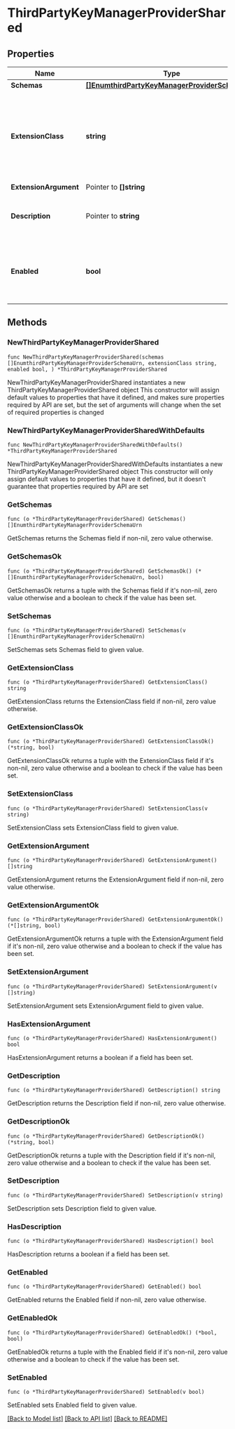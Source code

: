 # ThirdPartyKeyManagerProviderShared

## Properties

Name | Type | Description | Notes
------------ | ------------- | ------------- | -------------
**Schemas** | [**[]EnumthirdPartyKeyManagerProviderSchemaUrn**](EnumthirdPartyKeyManagerProviderSchemaUrn.md) |  | 
**ExtensionClass** | **string** | The fully-qualified name of the Java class providing the logic for the Third Party Key Manager Provider. | 
**ExtensionArgument** | Pointer to **[]string** |  | [optional] 
**Description** | Pointer to **string** | A description for this Key Manager Provider | [optional] 
**Enabled** | **bool** | Indicates whether the Key Manager Provider is enabled for use. | 

## Methods

### NewThirdPartyKeyManagerProviderShared

`func NewThirdPartyKeyManagerProviderShared(schemas []EnumthirdPartyKeyManagerProviderSchemaUrn, extensionClass string, enabled bool, ) *ThirdPartyKeyManagerProviderShared`

NewThirdPartyKeyManagerProviderShared instantiates a new ThirdPartyKeyManagerProviderShared object
This constructor will assign default values to properties that have it defined,
and makes sure properties required by API are set, but the set of arguments
will change when the set of required properties is changed

### NewThirdPartyKeyManagerProviderSharedWithDefaults

`func NewThirdPartyKeyManagerProviderSharedWithDefaults() *ThirdPartyKeyManagerProviderShared`

NewThirdPartyKeyManagerProviderSharedWithDefaults instantiates a new ThirdPartyKeyManagerProviderShared object
This constructor will only assign default values to properties that have it defined,
but it doesn't guarantee that properties required by API are set

### GetSchemas

`func (o *ThirdPartyKeyManagerProviderShared) GetSchemas() []EnumthirdPartyKeyManagerProviderSchemaUrn`

GetSchemas returns the Schemas field if non-nil, zero value otherwise.

### GetSchemasOk

`func (o *ThirdPartyKeyManagerProviderShared) GetSchemasOk() (*[]EnumthirdPartyKeyManagerProviderSchemaUrn, bool)`

GetSchemasOk returns a tuple with the Schemas field if it's non-nil, zero value otherwise
and a boolean to check if the value has been set.

### SetSchemas

`func (o *ThirdPartyKeyManagerProviderShared) SetSchemas(v []EnumthirdPartyKeyManagerProviderSchemaUrn)`

SetSchemas sets Schemas field to given value.


### GetExtensionClass

`func (o *ThirdPartyKeyManagerProviderShared) GetExtensionClass() string`

GetExtensionClass returns the ExtensionClass field if non-nil, zero value otherwise.

### GetExtensionClassOk

`func (o *ThirdPartyKeyManagerProviderShared) GetExtensionClassOk() (*string, bool)`

GetExtensionClassOk returns a tuple with the ExtensionClass field if it's non-nil, zero value otherwise
and a boolean to check if the value has been set.

### SetExtensionClass

`func (o *ThirdPartyKeyManagerProviderShared) SetExtensionClass(v string)`

SetExtensionClass sets ExtensionClass field to given value.


### GetExtensionArgument

`func (o *ThirdPartyKeyManagerProviderShared) GetExtensionArgument() []string`

GetExtensionArgument returns the ExtensionArgument field if non-nil, zero value otherwise.

### GetExtensionArgumentOk

`func (o *ThirdPartyKeyManagerProviderShared) GetExtensionArgumentOk() (*[]string, bool)`

GetExtensionArgumentOk returns a tuple with the ExtensionArgument field if it's non-nil, zero value otherwise
and a boolean to check if the value has been set.

### SetExtensionArgument

`func (o *ThirdPartyKeyManagerProviderShared) SetExtensionArgument(v []string)`

SetExtensionArgument sets ExtensionArgument field to given value.

### HasExtensionArgument

`func (o *ThirdPartyKeyManagerProviderShared) HasExtensionArgument() bool`

HasExtensionArgument returns a boolean if a field has been set.

### GetDescription

`func (o *ThirdPartyKeyManagerProviderShared) GetDescription() string`

GetDescription returns the Description field if non-nil, zero value otherwise.

### GetDescriptionOk

`func (o *ThirdPartyKeyManagerProviderShared) GetDescriptionOk() (*string, bool)`

GetDescriptionOk returns a tuple with the Description field if it's non-nil, zero value otherwise
and a boolean to check if the value has been set.

### SetDescription

`func (o *ThirdPartyKeyManagerProviderShared) SetDescription(v string)`

SetDescription sets Description field to given value.

### HasDescription

`func (o *ThirdPartyKeyManagerProviderShared) HasDescription() bool`

HasDescription returns a boolean if a field has been set.

### GetEnabled

`func (o *ThirdPartyKeyManagerProviderShared) GetEnabled() bool`

GetEnabled returns the Enabled field if non-nil, zero value otherwise.

### GetEnabledOk

`func (o *ThirdPartyKeyManagerProviderShared) GetEnabledOk() (*bool, bool)`

GetEnabledOk returns a tuple with the Enabled field if it's non-nil, zero value otherwise
and a boolean to check if the value has been set.

### SetEnabled

`func (o *ThirdPartyKeyManagerProviderShared) SetEnabled(v bool)`

SetEnabled sets Enabled field to given value.



[[Back to Model list]](../README.md#documentation-for-models) [[Back to API list]](../README.md#documentation-for-api-endpoints) [[Back to README]](../README.md)


